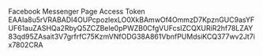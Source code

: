 Facebook Messenger Page Access Token
EAAIa8u5rVRABADI4OUPcpozlexLO0XkBAmwOf4OmmzD7KpznGUC9asYFUF61auZASHQa2RbyQ5ZCZBele0pPWZB0CfgVUFcsIZCQXURiR2hf78LZAY83qd95ZAsait3V7grfrfC75KzmVNfODG38A861VbnfPUMdsiKCQ377wv2Jt7ix7802CRA
